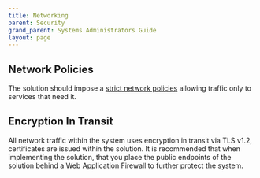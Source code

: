 ```yaml
---
title: Networking
parent: Security
grand_parent: Systems Administrators Guide
layout: page
---
```



## Network Policies
The solution should impose a [strict network policies](../../Architecture/Supporting-Services/Calico.md) allowing traffic only to services that need it. 

## Encryption In Transit
All network traffic within the system uses encryption in transit via TLS v1.2, certificates are issued within the solution. It is recommended that when implementing the solution, that you place the public endpoints of the solution behind a Web Application Firewall to further protect the system.